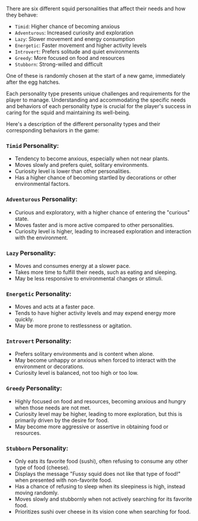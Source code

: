 There are six different squid personalities that affect their needs and how they behave: 

* `Timid`: Higher chance of becoming anxious 
* `Adventurous`: Increased curiosity and exploration 
* `Lazy`: Slower movement and energy consumption 
* `Energetic`: Faster movement and higher activity levels 
* `Introvert`: Prefers solitude and quiet environments 
* `Greedy`: More focused on food and resources
* `Stubborn`: Strong-willed and difficult 

One of these is randomly chosen  at the start of a new game, immediately after the egg hatches. 

Each personality type presents unique challenges and requirements for the player to manage. Understanding and accommodating the specific needs and behaviors of each personality type is crucial for the player's success in caring for the squid and maintaining its well-being.

Here's a description of the different personality types and their corresponding behaviors in the game:

### `Timid` Personality:

* Tendency to become anxious, especially when not near plants.
* Moves slowly and prefers quiet, solitary environments.
* Curiosity level is lower than other personalities.
* Has a higher chance of becoming startled by decorations or other environmental factors.


### `Adventurous` Personality:

* Curious and exploratory, with a higher chance of entering the "curious" state.
* Moves faster and is more active compared to other personalities.
* Curiosity level is higher, leading to increased exploration and interaction with the environment.


### `Lazy` Personality:

* Moves and consumes energy at a slower pace.
* Takes more time to fulfill their needs, such as eating and sleeping.
* May be less responsive to environmental changes or stimuli.


### `Energetic` Personality:

* Moves and acts at a faster pace.
* Tends to have higher activity levels and may expend energy more quickly.
* May be more prone to restlessness or agitation.


### `Introvert` Personality:

* Prefers solitary environments and is content when alone.
* May become unhappy or anxious when forced to interact with the environment or decorations.
* Curiosity level is balanced, not too high or too low.


### `Greedy` Personality:

* Highly focused on food and resources, becoming anxious and hungry when those needs are not met.
* Curiosity level may be higher, leading to more exploration, but this is primarily driven by the desire for food.
* May become more aggressive or assertive in obtaining food or resources.


### `Stubborn` Personality:

* Only eats its favorite food (sushi), often refusing to consume any other type of food (cheese).
* Displays the message "Fussy squid does not like that type of food!" when presented with non-favorite food.
* Has a chance of refusing to sleep when its sleepiness is high, instead moving randomly.
* Moves slowly and stubbornly when not actively searching for its favorite food.
* Prioritizes sushi over cheese in its vision cone when searching for food.
